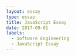 ```yaml
---
layout: essay
type: essay
title: JavaScript Essay
date: 2017-09-01
labels:
  - Software Engineering
  - JavaScript Essay
---
```







